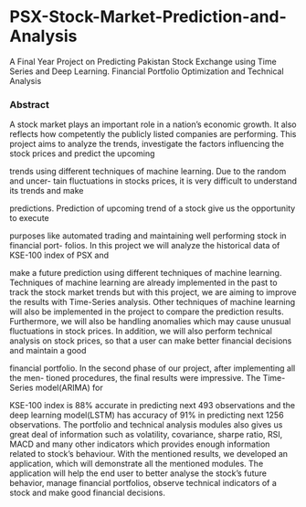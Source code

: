 # PSX-Stock-Market-Prediction-and-Analysis
A Final Year Project on Predicting Pakistan Stock Exchange using Time Series and Deep Learning. Financial Portfolio Optimization and Technical Analysis

### Abstract
A stock market plays an important role in a nation’s economic growth. It also reflects how
competently the publicly listed companies are performing. This project aims to analyze
the trends, investigate the factors influencing the stock prices and predict the upcoming

trends using different techniques of machine learning. Due to the random and uncer-
tain fluctuations in stocks prices, it is very difficult to understand its trends and make

predictions. Prediction of upcoming trend of a stock give us the opportunity to execute

purposes like automated trading and maintaining well performing stock in financial port-
folios. In this project we will analyze the historical data of KSE-100 index of PSX and

make a future prediction using different techniques of machine learning. Techniques of
machine learning are already implemented in the past to track the stock market trends but
with this project, we are aiming to improve the results with Time-Series analysis. Other
techniques of machine learning will also be implemented in the project to compare the
prediction results. Furthermore, we will also be handling anomalies which may cause
unusual fluctuations in stock prices. In addition, we will also perform technical analysis
on stock prices, so that a user can make better financial decisions and maintain a good

financial portfolio. In the second phase of our project, after implementing all the men-
tioned procedures, the final results were impressive. The Time-Series model(ARIMA) for

KSE-100 index is 88% accurate in predicting next 493 observations and the deep learning
model(LSTM) has accuracy of 91% in predicting next 1256 observations. The portfolio
and technical analysis modules also gives us great deal of information such as volatility,
covariance, sharpe ratio, RSI, MACD and many other indicators which provides enough
information related to stock’s behaviour. With the mentioned results, we developed an
application, which will demonstrate all the mentioned modules. The application will help
the end user to better analyse the stock’s future behavior, manage financial portfolios,
observe technical indicators of a stock and make good financial decisions.

